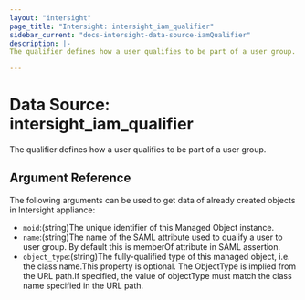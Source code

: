 ```yaml
---
layout: "intersight"
page_title: "Intersight: intersight_iam_qualifier"
sidebar_current: "docs-intersight-data-source-iamQualifier"
description: |-
The qualifier defines how a user qualifies to be part of a user group.

---
```


# Data Source: intersight_iam_qualifier
The qualifier defines how a user qualifies to be part of a user group.

## Argument Reference
The following arguments can be used to get data of already created objects in Intersight appliance:
* `moid`:(string)The unique identifier of this Managed Object instance.
* `name`:(string)The name of the SAML attribute used to qualify a user to user group. By default this is memberOf attribute in SAML assertion.
* `object_type`:(string)The fully-qualified type of this managed object, i.e. the class name.This property is optional. The ObjectType is implied from the URL path.If specified, the value of objectType must match the class name specified in the URL path.
